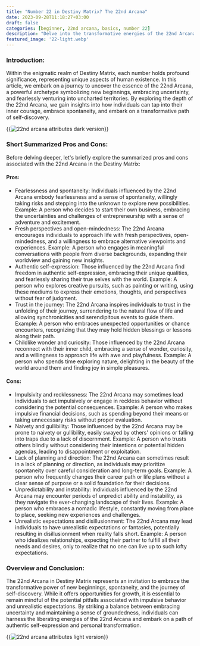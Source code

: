 ```yaml
---
title: "Number 22 in Destiny Matrix? The 22nd Arcana"
date: 2023-09-28T11:18:27+03:00
draft: false
categories: [beginner, 22nd arcana, basics, number 22]
description: "Delve into the transformative energies of the 22nd Arcana in Destiny Matrix, symbolizing the essence of new beginnings, taking leaps of faith, and embracing the journey of self-discovery."
featured_image: '22-light.webp'
---
```


### Introduction:
Within the enigmatic realm of Destiny Matrix, each number holds profound significance, representing unique aspects of human existence. In this article, we embark on a journey to uncover the essence of the 22nd Arcana, a powerful archetype symbolizing new beginnings, embracing uncertainty, and fearlessly venturing into uncharted territories. By exploring the depth of the 22nd Arcana, we gain insights into how individuals can tap into their inner courage, embrace spontaneity, and embark on a transformative path of self-discovery.

{{<image link="22-dark.webp" alt="22nd arcana attributes dark version">}}

### Short Summarized Pros and Cons:
Before delving deeper, let's briefly explore the summarized pros and cons associated with the 22nd Arcana in the Destiny Matrix:

#### Pros:

- Fearlessness and spontaneity: Individuals influenced by the 22nd Arcana embody fearlessness and a sense of spontaneity, willingly taking risks and stepping into the unknown to explore new possibilities.
Example: A person who decides to start their own business, embracing the uncertainties and challenges of entrepreneurship with a sense of adventure and excitement.
- Fresh perspectives and open-mindedness: The 22nd Arcana encourages individuals to approach life with fresh perspectives, open-mindedness, and a willingness to embrace alternative viewpoints and experiences.
Example: A person who engages in meaningful conversations with people from diverse backgrounds, expanding their worldview and gaining new insights.
- Authentic self-expression: Those influenced by the 22nd Arcana find freedom in authentic self-expression, embracing their unique qualities, and fearlessly sharing their true selves with the world.
Example: A person who explores creative pursuits, such as painting or writing, using these mediums to express their emotions, thoughts, and perspectives without fear of judgment.
- Trust in the journey: The 22nd Arcana inspires individuals to trust in the unfolding of their journey, surrendering to the natural flow of life and allowing synchronicities and serendipitous events to guide them.
Example: A person who embraces unexpected opportunities or chance encounters, recognizing that they may hold hidden blessings or lessons along their path.
- Childlike wonder and curiosity: Those influenced by the 22nd Arcana reconnect with their inner child, embracing a sense of wonder, curiosity, and a willingness to approach life with awe and playfulness.
Example: A person who spends time exploring nature, delighting in the beauty of the world around them and finding joy in simple pleasures.

#### Cons:

- Impulsivity and recklessness: The 22nd Arcana may sometimes lead individuals to act impulsively or engage in reckless behavior without considering the potential consequences.
Example: A person who makes impulsive financial decisions, such as spending beyond their means or taking unnecessary risks without proper evaluation.
- Naivety and gullibility: Those influenced by the 22nd Arcana may be prone to naivety or gullibility, easily swayed by others' opinions or falling into traps due to a lack of discernment.
Example: A person who trusts others blindly without considering their intentions or potential hidden agendas, leading to disappointment or exploitation.
- Lack of planning and direction: The 22nd Arcana can sometimes result in a lack of planning or direction, as individuals may prioritize spontaneity over careful consideration and long-term goals.
Example: A person who frequently changes their career path or life plans without a clear sense of purpose or a solid foundation for their decisions.
- Unpredictability and instability: Individuals influenced by the 22nd Arcana may encounter periods of unpredict ability and instability, as they navigate the ever-changing landscape of their lives.
Example: A person who embraces a nomadic lifestyle, constantly moving from place to place, seeking new experiences and challenges.
- Unrealistic expectations and disillusionment: The 22nd Arcana may lead individuals to have unrealistic expectations or fantasies, potentially resulting in disillusionment when reality falls short.
Example: A person who idealizes relationships, expecting their partner to fulfill all their needs and desires, only to realize that no one can live up to such lofty expectations.

### Overview and Conclusion:
The 22nd Arcana in Destiny Matrix represents an invitation to embrace the transformative power of new beginnings, spontaneity, and the journey of self-discovery. While it offers opportunities for growth, it is essential to remain mindful of the potential pitfalls associated with impulsive behavior and unrealistic expectations. By striking a balance between embracing uncertainty and maintaining a sense of groundedness, individuals can harness the liberating energies of the 22nd Arcana and embark on a path of authentic self-expression and personal transformation.

{{<image link="22-light.webp" alt="22nd arcana attributes light version">}}